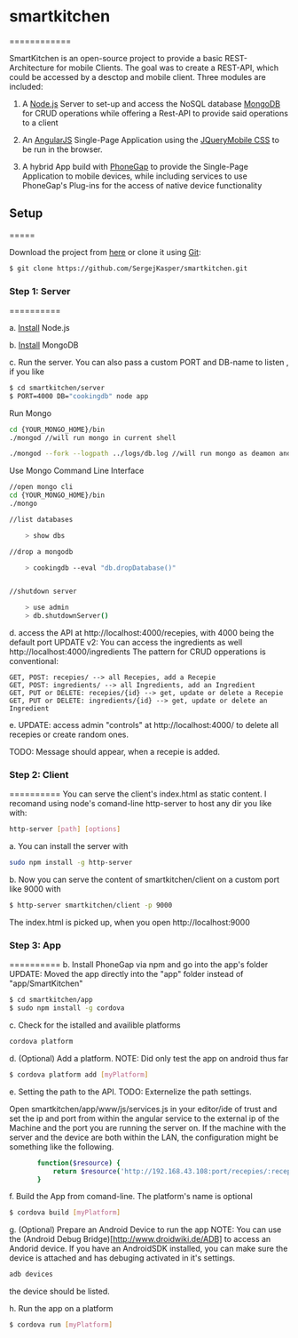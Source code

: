 # smartkitchen
============

SmartKitchen is an open-source project to provide a basic REST-Architecture for mobile Clients.
The goal was to create a REST-API, which could be accessed by a desctop and mobile client. 
Three modules are included:

1. A [Node.js](http://nodejs.org/) Server to set-up and access the NoSQL database [MongoDB](http://www.mongodb.org/) for CRUD operations while offering a Rest-API to provide said operations to a client

2. An [AngularJS](https://github.com/angular/angular.js) Single-Page Application using the [JQueryMobile CSS](https://github.com/angular-widgets/angular-jqm) to be run in the browser.

3. A hybrid App build with [PhoneGap](http://phonegap.com/) to provide the Single-Page Application to mobile devices, while including services to  use PhoneGap's Plug-ins for the access of native device functionality

## Setup
=====

Download the project from [here](https://github.com/SergejKasper/smartkitchen) 
or clone it using [Git](http://git-scm.com/):

```sh
$ git clone https://github.com/SergejKasper/smartkitchen.git
```

### Step 1: Server
==========

a. [Install](http://nodejs.org/) Node.js 

b. [Install](http://docs.mongodb.org/manual/installation/) MongoDB 

c. Run the server. You can also pass a custom PORT and DB-name to listen , if you like

```sh
$ cd smartkitchen/server
$ PORT=4000 DB="cookingdb" node app
```

Run Mongo 
```sh
cd {YOUR_MONGO_HOME}/bin
./mongod //will run mongo in current shell

./mongod --fork --logpath ../logs/db.log //will run mongo as deamon and log into {YOUR_MONGO_HOME}/logs/db.log
```

Use Mongo Command Line Interface
```sh
//open mongo cli
cd {YOUR_MONGO_HOME}/bin
./mongo

//list databases

	> show dbs

//drop a mongodb

	> cookingdb --eval "db.dropDatabase()" 


//shutdown server

	> use admin
	> db.shutdownServer()

```

d. access the API at http://localhost:4000/recepies, with 4000 being the default port
UPDATE v2: You can access the ingredients as well http://localhost:4000/ingredients
The pattern for CRUD opperations is conventional:

	GET, POST: recepies/ --> all Recepies, add a Recepie
	GET, POST: ingredients/ --> all Ingredients, add an Ingredient
	GET, PUT or DELETE: recepies/{id} --> get, update or delete a Recepie
	GET, PUT or DELETE: ingredients/{id} --> get, update or delete an Ingredient

e. UPDATE: access admin "controls" at  http://localhost:4000/ to delete all recepies or create random ones. 

TODO: Message should appear, when a recepie is added.

### Step 2: Client
==========
You can serve the client's index.html as static content. 
I recomand using node's comand-line http-server to host any dir you like with:

```sh
http-server [path] [options]
```

a. You can install the server with

```sh
sudo npm install -g http-server
```

b. Now you can serve the content of smartkitchen/client on a custom port like 9000 with

```sh
$ http-server smartkitchen/client -p 9000
```
The index.html is picked up, when you open http://localhost:9000

### Step 3: App
==========
b. Install PhoneGap via npm and go into the app's folder
UPDATE: Moved the app directly into the "app" folder instead of "app/SmartKitchen"

```sh
$ cd smartkitchen/app
$ sudo npm install -g cordova
```
c. Check for the istalled and availible platforms 

```sh
cordova platform
```
d. (Optional) Add a platform. NOTE: Did only test the app on android thus far
 
 ```sh
$ cordova platform add [myPlatform]
```

e. Setting the path to the API. TODO: Externelize the path settings.

Open smartkitchen/app/www/js/services.js in your editor/ide of trust and set the ip and port from within the angular service to the external ip of the Machine and the port you are running the server on. If the machine with the server and the device are both within the LAN, the configuration might be something like the following.

 ```sh
		function($resource) {
			return $resource('http://192.168.43.108:port/recepies/:recepieId', {port:':4000'});
		}
```

f. Build the App from comand-line. The platform's name is optional

 ```sh
$ cordova build [myPlatform]
```

g. (Optional) Prepare an Android Device to run the app
NOTE: You can use the (Android Debug Bridge)[http://www.droidwiki.de/ADB] to access an Andorid device. If you have an AndroidSDK installed, you can make sure the device is attached and has debuging activated in it's settings.

```sh
adb devices
```
the device should be listed. 

h. Run the app on a platform

 ```sh
$ cordova run [myPlatform]
```
